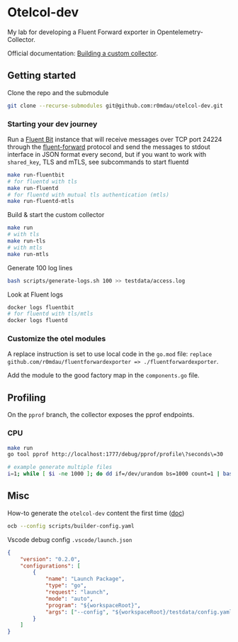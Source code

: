 # Otelcol-dev

My lab for developing a Fluent Forward exporter in Opentelemetry-Collector.

Official documentation: [Building a custom collector](https://opentelemetry.io/docs/collector/custom-collector/).

## Getting started

Clone the repo and the submodule

```bash
git clone --recurse-submodules git@github.com:r0mdau/otelcol-dev.git
```

### Starting your dev journey

Run a [Fluent Bit](https://fluentbit.io/) instance that will receive messages over TCP port 24224 through the [fluent-forward](https://docs.fluentbit.io/manual/pipeline/outputs/forward) protocol and send the messages to stdout interface in JSON format every second, but if you want to work with `shared_key`, TLS and mTLS, see subcommands to start fluentd

```bash
make run-fluentbit
# for fluentd with tls
make run-fluentd
# for fluentd with mutual tls authentication (mtls)
make run-fluentd-mtls
```

Build & start the custom collector

```bash
make run
# with tls
make run-tls
# with mtls
make run-mtls
```

Generate 100 log lines

```bash
bash scripts/generate-logs.sh 100 >> testdata/access.log
```

Look at Fluent logs

```bash
docker logs fluentbit
# for fluentd with tls/mtls
docker logs fluentd
```

### Customize the otel modules

A replace instruction is set to use local code in the `go.mod` file: `replace github.com/r0mdau/fluentforwardexporter => ./fluentforwardexporter`.

Add the module to the good factory map in the `components.go` file.

## Profiling

On the `pprof` branch, the collector exposes the pprof endpoints.

### CPU

```bash
make run
go tool pprof http://localhost:1777/debug/pprof/profile\?seconds\=30

# example generate multiple files
i=1; while [ $i -ne 1000 ]; do dd if=/dev/urandom bs=1000 count=1 | base64 > testdata/log/$i.log; i=$(($i+1)); done
```


## Misc

How-to generate the `otelcol-dev` content the first time ([doc](https://opentelemetry.io/docs/collector/custom-collector/))

```bash
ocb --config scripts/builder-config.yaml
```

Vscode debug config `.vscode/launch.json`

```json
{
    "version": "0.2.0",
    "configurations": [
        {
            "name": "Launch Package",
            "type": "go",
            "request": "launch",
            "mode": "auto",
            "program": "${workspaceRoot}",
            "args": ["--config", "${workspaceRoot}/testdata/config.yaml"]
        }
    ]
}
```
